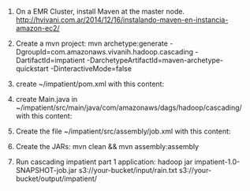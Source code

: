 
1) On a EMR Cluster, install Maven at the master node.
http://hvivani.com.ar/2014/12/16/instalando-maven-en-instancia-amazon-ec2/

2) Create a mvn project:
mvn archetype:generate -DgroupId=com.amazonaws.vivanih.hadoop.cascading -DartifactId=impatient -DarchetypeArtifactId=maven-archetype-quickstart -DinteractiveMode=false

3) create ~/impatient/pom.xml with this content:

4) create Main.java in ~/impatient/src/main/java/com/amazonaws/dags/hadoop/cascading/ with this content:

5) Create the file ~/impatient/src/assembly/job.xml with this content:

6) Create the JARs:
mvn clean && mvn assembly:assembly

7) Run cascading impatient part 1 application:
hadoop jar impatient-1.0-SNAPSHOT-job.jar s3://your-bucket/input/rain.txt s3://your-bucket/output/impatient/
